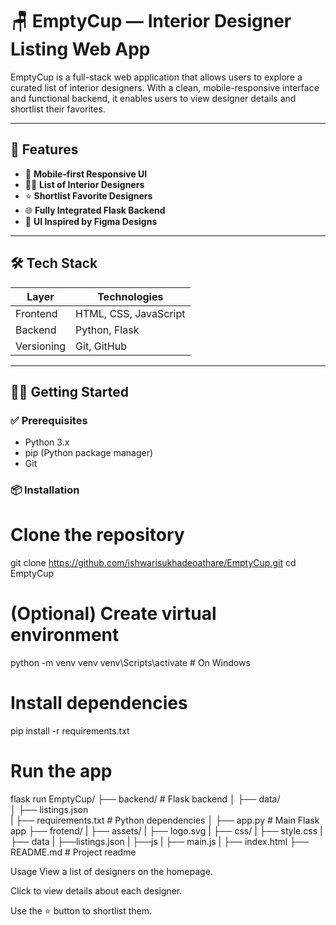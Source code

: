 # 🪑 EmptyCup — Interior Designer Listing Web App

EmptyCup is a full-stack web application that allows users to explore a curated list of interior designers. With a clean, mobile-responsive interface and functional backend, it enables users to view designer details and shortlist their favorites.

---

## 🚀 Features

- 📱 **Mobile-first Responsive UI**
- 🧑‍🎨 **List of Interior Designers**
- ⭐ **Shortlist Favorite Designers**
- 🌐 **Fully Integrated Flask Backend**
- 🎨 **UI Inspired by Figma Designs**

---

## 🛠️ Tech Stack

| Layer       | Technologies           |
|-------------|------------------------|
| Frontend    | HTML, CSS, JavaScript |
| Backend     | Python, Flask         |
| Versioning  | Git, GitHub           |

---


## 🧑‍💻 Getting Started

### ✅ Prerequisites

- Python 3.x
- pip (Python package manager)
- Git

### 📦 Installation



# Clone the repository
git clone https://github.com/ishwarisukhadeoathare/EmptyCup.git
cd EmptyCup

# (Optional) Create virtual environment
python -m venv venv
venv\Scripts\activate   # On Windows

# Install dependencies
pip install -r requirements.txt

# Run the app
flask run
EmptyCup/
├── backend/                # Flask backend
│   ├── data/               
│       ├── listings.json        
|   ├── requirements.txt        # Python dependencies
│   ├── app.py              # Main Flask app
├── frotend/
|   ├── assets/
|       ├── logo.svg
|   ├── css/
|        ├── style.css
|   ├── data
|         ├──listings.json
|   ├──js
|        ├── main.js
|   ├── index.html
├── README.md               # Project readme

Usage
View a list of designers on the homepage.

Click to view details about each designer.

Use the ⭐ button to shortlist them.
